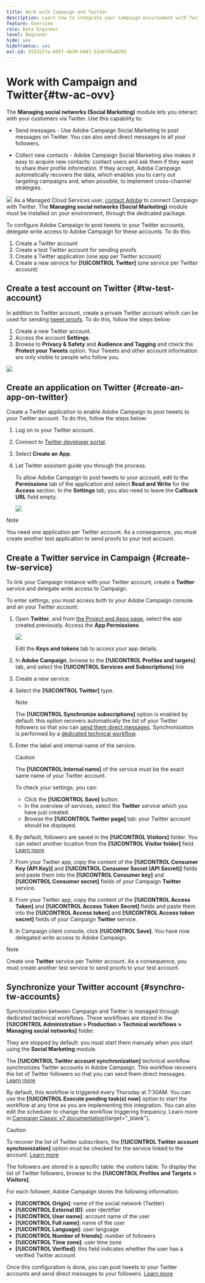 ```yaml
---
title: Work with Campaign and Twitter
description: Learn how to integrate your Campaign environment with Twitter
feature: Overview
role: Data Engineer
level: Beginner
hide: yes
hidefromtoc: yes
exl-id: 5523217a-b95f-4639-b941-52eb7d5a0203
---
```

# Work with Campaign and Twitter{#tw-ac-ovv}

The **Managing social networks (Social Marketing)** module lets you interact with your customers via Twitter. Use this capability to:

* Send messages - Use Adobe Campaign Social Marketing to post messages on Twitter. You can also send direct messages to all your followers.

* Collect new contacts - Adobe Campaign Social Marketing also makes it easy to acquire new contacts: contact users and ask them if they want to share their profile information. If they accept, Adobe Campaign automatically recovers the data, which enables you to carry out targeting campaigns and, when possible, to implement cross-channel strategies.

![](../assets/do-not-localize/speech.png)  As a Managed Cloud Services user, [contact Adobe](../start/campaign-faq.md#support) to connect Campaign with Twitter. The  **Managing social networks (Social Marketing)** module must be installed on your environment, through the dedicated package.


To configure Adobe Campaign to post tweets to your Twitter accounts, delegate write access to Adobe Campaign for these accounts. To do this:

1. Create a Twitter account
1. Create a test Twitter account for sending proofs
1. Create a Twitter application (one app per Twitter account)
1. Create a new service for **[!UICONTROL Twitter]** (one service per Twitter account)

## Create a test account on Twitter {#tw-test-account}

In addition to Twitter account, create a private Twitter account which can be used for sending [tweet proofs](../send/twitter.md#send-tw-proofs). To do this, follow the steps below:

1. Create a new Twitter account.
1. Access the account  **Settings**.
1. Browse to **Privacy & Safety** and **Audience and Tagging** and check the **Protect your Tweets** option. Your Tweets and other account information are only visible to people who follow you.

![](assets/social_tw_test_page.png)

## Create an application on Twitter {#create-an-app-on-twitter}

Create a Twitter application to enable Adobe Campaign to post tweets to your Twitter account.  To do this, follow the steps below:

1. Log on to your Twitter account.
1. Connect to [Twitter developer portal](https://developer.twitter.com/en/apps).
1. Select **Create an App**.
1. Let Twitter assistant guide you through the process.

   To allow Adobe Campaign to post tweets to your account, edit to the **Permissions** tab of the application and select **Read and Write** for the **Access** section. In the **Settings** tab, you also need to leave the **Callback URL** field empty.

   ![](assets/social_tw_app.png)

>[!NOTE]
>
>You need one application per Twitter account. As a consequence, you must create another test application to send proofs to your test account.
>

## Create a Twitter service in Campaign {#create-tw-service}

To link your Campaign instance with your Twitter account, create a **Twitter** service and delegate write access to Campaign. 

To enter settings, you must access both to your Adobe Campaign console and an your Twitter account:

1. Open **Twitter**, and from [the Project and Apps page](https://developer.twitter.com/en/portal/projects-and-apps), select the app created previously. Access the **App Permissions**.

   ![](assets/social_tw_service.png)

   Edit the **Keys and tokens** tab to access your app details.

1. In **Adobe Campaign**, browse to the **[!UICONTROL Profiles and targets]** tab, and select the **[!UICONTROL Services and Subscriptions]** link
1. Create a new service.
1. Select the **[!UICONTROL Twitter]** type.

   >[!NOTE]
   >
   >The **[!UICONTROL Synchronize subscriptions]** option is enabled by default: this option recovers automatically the list of your Twitter followers so that you can [send them direct messages](../send/twitter.md#direct-tw-messages). Synchronization is performed by a [dedicated technical workflow](#synchro-tw-accounts). 

1. Enter the label and internal name of the service.

   >[!CAUTION]
   >
   >The **[!UICONTROL Internal name]** of the service must be the exact same name of your Twitter account. 
   >
   
   To check your settings, you can:

    * Click the **[!UICONTROL Save]** button.
    * In the overview of services, select the **Twitter** service which you have just created.
    * Browse the **[!UICONTROL Twitter page]** tab: your Twitter account should be displayed. 

1. By default, followers are saved in the **[!UICONTROL Visitors]** folder. You can select another location from the **[!UICONTROL Visitor folder]** field. [Learn more](../send/twitter.md#direct-tw-messages)

1. From your Twitter app, copy the content of the **[!UICONTROL Consumer Key (API Key)]** and **[!UICONTROL Consumer Secret (API Secret)]** fields and paste them into the **[!UICONTROL Consumer key]** and **[!UICONTROL Consumer secret]** fields of your Campaign **Twitter** service.

1. From your Twitter app, copy the content of the **[!UICONTROL Access Token]** and **[!UICONTROL Access Token Secret]** fields and paste them into the **[!UICONTROL Access token]** and **[!UICONTROL Access token secret]** fields of your Campaign **Twitter** service.

1. In Campaign client console, click **[!UICONTROL Save]**. You have now delegated write access to Adobe Campaign.


>[!NOTE]
>
>Create one **Twitter** service per Twitter account. As a consequence, you must create another test service to send proofs to your test account.
>

## Synchronize your Twitter account {#synchro-tw-accounts}

Synchronization between Campaign and Twitter is managed through dedicated technical workflows. These workflows are stored in the **[!UICONTROL Administration > Production > Technical workflows > Managing social networks]** folder. 

They are stopped by default: you must start them manualy when you start using the **Social Marketing** module.

The **[!UICONTROL Twitter account synchronization]** technical workflow synchronizes Twitter accounts in Adobe Campaign. This workflow recovers the list of Twitter followers so that you can send them direct messages. [Learn more](../send/twitter.md#direct-tw-messages)

By default, this workflow is triggered every Thursday at 7:30AM. You can use the **[!UICONTROL Execute pending task(s) now]** option to start the workflow at any time as you are implementing this integration.  You can also edit the scheduler to change the workflow triggering frequency. Learn more in [Campaign Classic v7 documentation](https://experienceleague.adobe.com/docs/campaign-classic/using/automating-with-workflows/flow-control-activities/scheduler.html){target="_blank"}.

>[!CAUTION]
>
>To recover the list of Twitter subscribers, the **[!UICONTROL Twitter account synchronization]** option must be checked for the service linked to the account. [Learn more](#create-tw-service)

The followers are stored in a specific table: the visitors table. To display the list of Twitter followers, browse to the **[!UICONTROL Profiles and Targets > Visitors]**.

For each follower, Adobe Campaign stores the following information:

* **[!UICONTROL Origin]**: name of the social network (Twitter)
* **[!UICONTROL External ID]**: user identifier
* **[!UICONTROL User name]**: account name of the user
* **[!UICONTROL Full name]**: name of the user
* **[!UICONTROL Language]**: user language
* **[!UICONTROL Number of friends]**: number of followers
* **[!UICONTROL Time zone]**: user time zone
* **[!UICONTROL Verified]**: this field indicates whether the user has a verified Twitter account

Once this configuration is done, you can post tweets to your Twitter accounts and send direct messages to your followers. [Learn more](../send/twitter.md)
